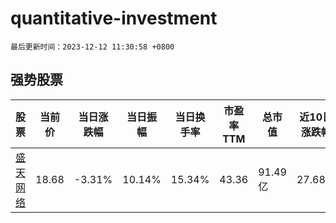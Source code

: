 # quantitative-investment

`最后更新时间：2023-12-12 11:30:58 +0800`

## 强势股票

|股票|当前价|当日涨跌幅|当日振幅|当日换手率|市盈率TTM|总市值|近10日涨跌幅|
|----|----|----|----|----|----|----|----|
|[盛天网络](https://xueqiu.com/S/SZ300494)|18.68|-3.31%|10.14%|15.34%|43.36|91.49亿|27.68%|
